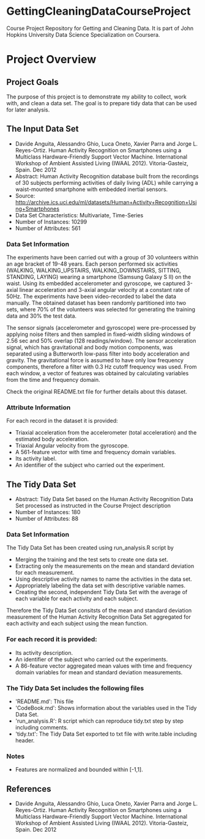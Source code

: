 GettingCleaningDataCourseProject
================================

Course Project Repository for Getting and Cleaning Data.
It is part of John Hopkins University Data Science Specialization on Coursera.

# Project Overview

## Project Goals

The purpose of this project is to demonstrate my ability to collect,
work with, and clean a data set. The goal is to prepare tidy data that can be
used for later analysis.

## The Input Data Set
* Davide Anguita, Alessandro Ghio, Luca Oneto, Xavier Parra and Jorge L. Reyes-Ortiz. Human Activity Recognition on Smartphones using a Multiclass Hardware-Friendly Support Vector Machine. International Workshop of Ambient Assisted Living (IWAAL 2012). Vitoria-Gasteiz, Spain. Dec 2012
* Abstract: Human Activity Recognition database built from the recordings of 30 subjects performing activities of daily living (ADL) while carrying a waist-mounted smartphone with embedded inertial sensors.
* Source: http://archive.ics.uci.edu/ml/datasets/Human+Activity+Recognition+Using+Smartphones
* Data Set Characteristics: Multivariate, Time-Series
* Number of Instances: 10299
* Number of Attributes: 561

### Data Set Information

The experiments have been carried out with a group of 30 volunteers within an age bracket of 19-48 years. Each person performed six activities (WALKING, WALKING_UPSTAIRS, WALKING_DOWNSTAIRS, SITTING, STANDING, LAYING) wearing a smartphone (Samsung Galaxy S II) on the waist. Using its embedded accelerometer and gyroscope, we captured 3-axial linear acceleration and 3-axial angular velocity at a constant rate of 50Hz. The experiments have been video-recorded to label the data manually. The obtained dataset has been randomly partitioned into two sets, where 70% of the volunteers was selected for generating the training data and 30% the test data. 

The sensor signals (accelerometer and gyroscope) were pre-processed by applying noise filters and then sampled in fixed-width sliding windows of 2.56 sec and 50% overlap (128 readings/window). The sensor acceleration signal, which has gravitational and body motion components, was separated using a Butterworth low-pass filter into body acceleration and gravity. The gravitational force is assumed to have only low frequency components, therefore a filter with 0.3 Hz cutoff frequency was used. From each window, a vector of features was obtained by calculating variables from the time and frequency domain. 

Check the original README.txt file for further details about this dataset.

### Attribute Information

For each record in the dataset it is provided: 
* Triaxial acceleration from the accelerometer (total acceleration) and the estimated body acceleration. 
* Triaxial Angular velocity from the gyroscope. 
* A 561-feature vector with time and frequency domain variables. 
* Its activity label. 
* An identifier of the subject who carried out the experiment.

## The Tidy Data Set

* Abstract: Tidy Data Set based on the Human Activity Recognition Data Set processed as instructed in the Course Project description
* Number of Instances: 180
* Number of Attributes: 88

### Data Set Information

The Tidy Data Set has been created using run_analysis.R script by
* Merging the training and the test sets to create one data set.
* Extracting only the measurements on the mean and standard deviation for each measurement. 
* Using descriptive activity names to name the activities in the data set.
* Appropriately labeling the data set with descriptive variable names. 
* Creating the second, independent Tidy Data Set with the average of each variable for each activity and each subject. 

Therefore the Tidy Data Set consitsts of the mean and standard deviation measurement of the Human Activity Recognition Data Set aggregated for each activity and each subject using the mean function.

### For each record it is provided:

* Its activity description.
* An identifier of the subject who carried out the experiments. 
* A 86-feature vector aggregated mean values with time and frequency domain variables for mean and standard deviation measurements. 

### The Tidy Data Set includes the following files

* 'README.md': This file
* 'CodeBook.md': Shows information about the variables used in the Tidy Data Set.
* 'run_analysis.R': R script which can reproduce tidy.txt step by step including comments.
* 'tidy.txt': The Tidy Data Set exported to txt file with write.table including header.

### Notes

* Features are normalized and bounded within [-1,1].

## References

* Davide Anguita, Alessandro Ghio, Luca Oneto, Xavier Parra and Jorge L. Reyes-Ortiz. Human Activity Recognition on Smartphones using a Multiclass Hardware-Friendly Support Vector Machine. International Workshop of Ambient Assisted Living (IWAAL 2012). Vitoria-Gasteiz, Spain. Dec 2012
